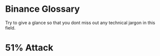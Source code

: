 # Binance Glossary
Try to give a glance so that you dont miss out any technical jargon in this field.


# 51% Attack
